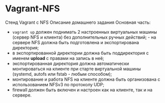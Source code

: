 # Vagrant-NFS
Стенд Vagrant с NFS
Описание домашнего задания
Основная часть:
- `vagrant up` должен поднимать 2 настроенных виртуальных машины (сервер
NFS и клиента) без дополнительных ручных действий; - на сервере NFS должна
быть подготовлена и экспортирована директория;
- в экспортированной директории должна быть поддиректория с именем __upload__
с правами на запись в неё;
- экспортированная директория должна автоматически монтироваться на клиенте при
старте виртуальной машины (systemd, autofs или fstab - любым способом);
- монтирование и работа NFS на клиенте должна быть организована с
использованием NFSv3 по протоколу UDP;
- firewall должен быть включен и настроен как на клиенте, так и на сервере.
